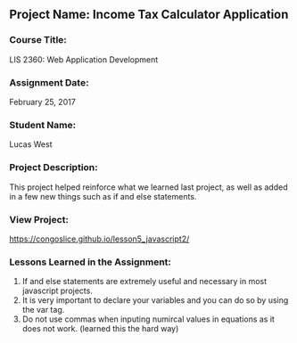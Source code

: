 ## Project Name:  Income Tax Calculator Application

### Course Title:
LIS 2360:  Web Application Development

### Assignment Date:  
February 25, 2017

### Student Name:  
Lucas West

### Project Description:
This project helped reinforce what we learned last project, as well as added in a few new things such as if and else statements.

### View Project:
https://congoslice.github.io/lesson5_javascript2/

### Lessons Learned in the Assignment:
1. If and else statements are extremely useful and necessary in most javascript projects. 
2. It is very important to declare your variables and you can do so by using the var tag.
3. Do not use commas when inputing numircal values in equations as it does not work. (learned this the hard way)
